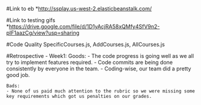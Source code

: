 #Link to eb
*http://ssplay.us-west-2.elasticbeanstalk.com/

#Link to testing gifs
*https://drive.google.com/file/d/1D1yAcjRA58xQMfy4SfV9n2-pIF1aazCg/view?usp=sharing

#Code Quality
SpecificCourses.js, AddCourses.js, AllCourses.js

#Retrospective
     - Week1: 
	Goods:
                - The code progress is going well as we all try to implement features required. 
	- Code commits are being done consistently by everyone in the team.
	- Coding-wise, our team did a pretty good job.
	
	Bads:
	- None of us paid much attention to the rubric so we were missing some key requirements which got us penalties on our grades.